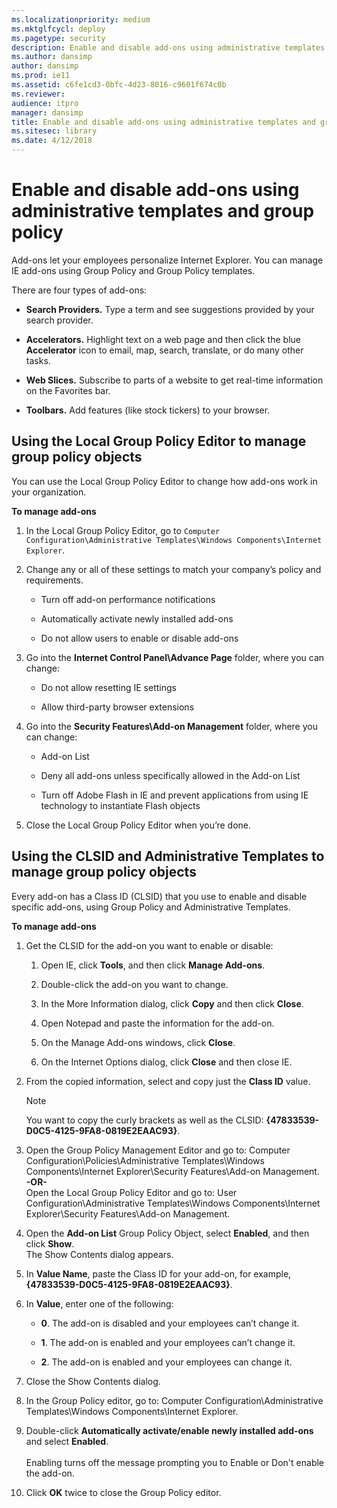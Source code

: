 ```yaml
---
ms.localizationpriority: medium
ms.mktglfcycl: deploy
ms.pagetype: security
description: Enable and disable add-ons using administrative templates and group policy
ms.author: dansimp
author: dansimp
ms.prod: ie11
ms.assetid: c6fe1cd3-0bfc-4d23-8016-c9601f674c0b
ms.reviewer: 
audience: itpro
manager: dansimp
title: Enable and disable add-ons using administrative templates and group policy (Internet Explorer 11 for IT Pros)
ms.sitesec: library
ms.date: 4/12/2018
---
```



# Enable and disable add-ons using administrative templates and group policy
Add-ons let your employees personalize Internet Explorer. You can manage IE add-ons using Group Policy and Group Policy templates.

There are four types of add-ons:

-   **Search Providers.** Type a term and see suggestions provided by your search provider.

-   **Accelerators.** Highlight text on a web page and then click the blue **Accelerator** icon to email, map, search, translate, or do many other tasks.

-   **Web Slices.** Subscribe to parts of a website to get real-time information on the Favorites bar.

-   **Toolbars.** Add features (like stock tickers) to your browser.

## Using the Local Group Policy Editor to manage group policy objects
You can use the Local Group Policy Editor to change how add-ons work in your organization.

 **To manage add-ons**

1.  In the Local Group Policy Editor, go to `Computer Configuration\Administrative Templates\Windows Components\Internet Explorer`.

2.  Change any or all of these settings to match your company’s policy and requirements.

    -   Turn off add-on performance notifications

    -   Automatically activate newly installed add-ons

    -   Do not allow users to enable or disable add-ons

3.  Go into the **Internet Control Panel\\Advance Page** folder, where you can change:

    -   Do not allow resetting IE settings

    -   Allow third-party browser extensions

4.  Go into the **Security Features\\Add-on Management** folder, where you can change:

    -   Add-on List

    -   Deny all add-ons unless specifically allowed in the Add-on List

    -   Turn off Adobe Flash in IE and prevent applications from using IE technology to instantiate Flash objects

5.  Close the Local Group Policy Editor when you’re done.

## Using the CLSID and Administrative Templates to manage group policy objects
Every add-on has a Class ID (CLSID) that you use to enable and disable specific add-ons, using Group Policy and Administrative Templates.

 **To manage add-ons**

1.  Get the CLSID for the add-on you want to enable or disable:

    1.  Open IE, click **Tools**, and then click **Manage Add-ons**.

    2.  Double-click the add-on you want to change. 

    3.  In the More Information dialog, click **Copy** and then click **Close**. 
    
    4. Open Notepad and paste the information for the add-on. 
    
    5. On the Manage Add-ons windows, click **Close**.
    
    6. On the Internet Options dialog, click **Close** and then close IE.
    
2.  From the copied information, select and copy just the **Class ID** value.

    > [!NOTE]
    > You want to copy the curly brackets as well as the CLSID: **{47833539-D0C5-4125-9FA8-0819E2EAAC93}**.

3.  Open the Group Policy Management Editor and go to: Computer Configuration\Policies\Administrative Templates\Windows Components\Internet Explorer\Security Features\Add-on Management.
<br>**-OR-**<br>
Open the Local Group Policy Editor and go to: User Configuration\Administrative Templates\Windows Components\Internet Explorer\Security Features\Add-on Management.

4.  Open the **Add-on List** Group Policy Object, select **Enabled**, and then click **Show**.<br>The Show Contents dialog appears.

6.  In **Value Name**, paste the Class ID for your add-on, for example, **{47833539-D0C5-4125-9FA8-0819E2EAAC93}**.

6.  In **Value**, enter one of the following:

    -   **0**. The add-on is disabled and your employees can’t change it.

    -   **1**. The add-on is enabled and your employees can’t change it.

    -   **2**. The add-on is enabled and your employees can change it.

7.  Close the Show Contents dialog.

7.  In the Group Policy editor, go to: Computer Configuration\Administrative Templates\Windows Components\Internet Explorer.

8.  Double-click **Automatically activate/enable newly installed add-ons** and select **Enabled**.<br><br>Enabling turns off the message prompting you to Enable or Don't enable the add-on.

7.  Click **OK** twice to close the Group Policy editor.
 
<!-- do they need to run the gpudate /force command? -->
